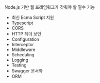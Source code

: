 Node.js 기반 웹 프레임워크가 갖춰야 할 필수 기능

- 최신 Ecma Script 지원
- Typescript
- CORS
- HTTP 헤더 보안
- Configuration
- Interceptor
- Middleware
- Scheduling
- Logging
- Testing
- Swagger 문서화
- ORM